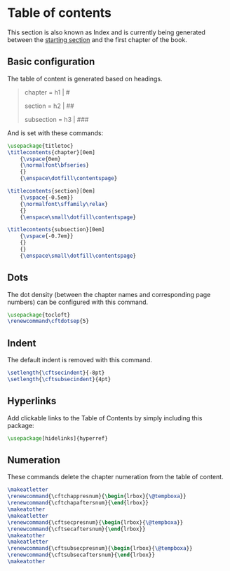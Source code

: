 # Table of contents

This section is also known as Index and is currently being generated between the [starting section](starting-section) and the first chapter of the book.

## Basic configuration

The table of content is generated based on headings.

> chapter = h1 | #
>
> section = h2 | ##
>
> subsection = h3 | ###

And is set with these commands:

```latex
\usepackage{titletoc}
\titlecontents{chapter}[0em]
    {\vspace{0em}
    {\normalfont\bfseries}
    {}
    {\enspace\dotfill\contentspage}

\titlecontents{section}[0em]
    {\vspace{-0.5em}}
    {\normalfont\sffamily\relax}
    {}
    {\enspace\small\dotfill\contentspage}

\titlecontents{subsection}[0em]
    {\vspace{-0.7em}}
    {}
    {}
    {\enspace\small\dotfill\contentspage}
```

## Dots

The dot density (between the chapter names and corresponding page numbers) can be configured with this command.

```latex
\usepackage{tocloft}
\renewcommand\cftdotsep{5}
```

## Indent

The default indent is removed with this command.

```latex
\setlength{\cftsecindent}{-8pt}
\setlength{\cftsubsecindent}{4pt}
```

## Hyperlinks

Add clickable links to the Table of Contents by simply including this package:

```latex
\usepackage[hidelinks]{hyperref}
```

## Numeration

These commands delete the chapter numeration from the table of content.

```latex
\makeatletter
\renewcommand{\cftchappresnum}{\begin{lrbox}{\@tempboxa}}
\renewcommand{\cftchapaftersnum}{\end{lrbox}}
\makeatother
\makeatletter
\renewcommand{\cftsecpresnum}{\begin{lrbox}{\@tempboxa}}
\renewcommand{\cftsecaftersnum}{\end{lrbox}}
\makeatother
\makeatletter
\renewcommand{\cftsubsecpresnum}{\begin{lrbox}{\@tempboxa}}
\renewcommand{\cftsubsecaftersnum}{\end{lrbox}}
\makeatother
```
